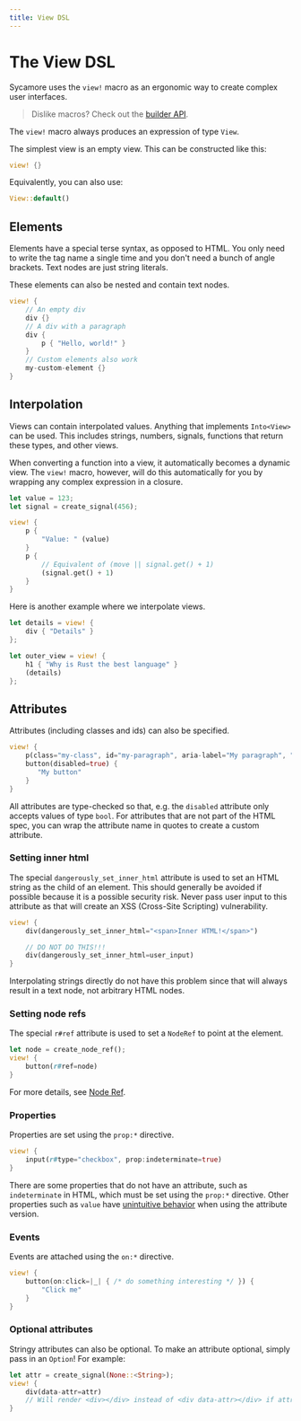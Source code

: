 ```yaml
---
title: View DSL
---
```


# The View DSL

Sycamore uses the `view!` macro as an ergonomic way to create complex user
interfaces.

> Dislike macros? Check out the [builder API](/book/guide/view-builder).

The `view!` macro always produces an expression of type `View`.

The simplest view is an empty view. This can be constructed like this:

```rust
view! {}
```

Equivalently, you can also use:

```rust
View::default()
```

## Elements

Elements have a special terse syntax, as opposed to HTML. You only need to write
the tag name a single time and you don't need a bunch of angle brackets. Text
nodes are just string literals.

These elements can also be nested and contain text nodes.

```rust
view! {
    // An empty div
    div {}
    // A div with a paragraph
    div {
        p { "Hello, world!" }
    }
    // Custom elements also work
    my-custom-element {}
}
```

## Interpolation

Views can contain interpolated values. Anything that implements `Into<View>` can
be used. This includes strings, numbers, signals, functions that return these
types, and other views.

When converting a function into a view, it automatically becomes a dynamic view.
The `view!` macro, however, will do this automatically for you by wrapping any
complex expression in a closure.

```rust
let value = 123;
let signal = create_signal(456);

view! {
    p {
        "Value: " (value)
    }
    p {
        // Equivalent of (move || signal.get() + 1)
        (signal.get() + 1)
    }
}
```

Here is another example where we interpolate views.

```rust
let details = view! {
    div { "Details" }
};

let outer_view = view! {
    h1 { "Why is Rust the best language" }
    (details)
};
```

## Attributes

Attributes (including classes and ids) can also be specified.

```rust
view! {
    p(class="my-class", id="my-paragraph", aria-label="My paragraph", "custom_attribute"="foo")
    button(disabled=true) {
       "My button"
    }
}
```

All attributes are type-checked so that, e.g. the `disabled` attribute only
accepts values of type `bool`. For attributes that are not part of the HTML
spec, you can wrap the attribute name in quotes to create a custom attribute.

### Setting inner html

The special `dangerously_set_inner_html` attribute is used to set an HTML string
as the child of an element. This should generally be avoided if possible because
it is a possible security risk. Never pass user input to this attribute as that
will create an XSS (Cross-Site Scripting) vulnerability.

```rust
view! {
    div(dangerously_set_inner_html="<span>Inner HTML!</span>")

    // DO NOT DO THIS!!!
    div(dangerously_set_inner_html=user_input)
}
```

Interpolating strings directly do not have this problem since that will always
result in a text node, not arbitrary HTML nodes.

### Setting node refs

The special `r#ref` attribute is used to set a `NodeRef` to point at the
element.

```rust
let node = create_node_ref();
view! {
    button(r#ref=node)
}
```

For more details, see [Node Ref](/book/guide/node-ref).

### Properties

Properties are set using the `prop:*` directive.

```rust
view! {
    input(r#type="checkbox", prop:indeterminate=true)
}
```

There are some properties that do not have an attribute, such as `indeterminate`
in HTML, which must be set using the `prop:*` directive. Other properties such
as `value` have
[unintuitive behavior](https://stackoverflow.com/a/7986111/9443288) when using
the attribute version.

### Events

Events are attached using the `on:*` directive.

```rust
view! {
    button(on:click=|_| { /* do something interesting */ }) {
        "Click me"
    }
}
```

### Optional attributes

Stringy attributes can also be optional. To make an attribute optional, simply
pass in an `Option`! For example:

```rust
let attr = create_signal(None::<String>);
view! {
    div(data-attr=attr)
    // Will render <div></div> instead of <div data-attr></div> if attr is None.
}
```
